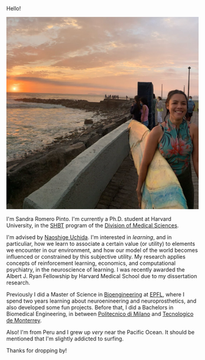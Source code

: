 ## 
Hello!

![me](static/sandra_romero.jpeg) 

I'm Sandra Romero Pinto. I'm currently a Ph.D. student at Harvard University, in the [SHBT](https://shbtphd.hms.harvard.edu/) program of the [Division of Medical Sciences](https://gsas.harvard.edu/programs-of-study/divisions/division-medical-sciences). 

I'm advised by [Naoshige Uchida](https://projects.iq.harvard.edu/uchidalab/home). I'm interested in *learning*, and in particuliar, how  we learn to associate a certain value (or utility) to elements we encounter in our environment, and how our model of the world becomes influenced or constrained by this subjective utility.  My research  applies concepts of reinforcement learning, economics, and computational psychiatry, in the neuroscience of learning. I was recently awarded the Albert J. Ryan Fellowship by Harvard Medical School due to my dissertation research.

Previously I did a Master of Science in [Bioengineering](https://www.epfl.ch/education/master/programs/life-sciences-engineering/) at [EPFL](https://www.epfl.ch/en/), where I spend two years learning about neuroenineering and neuroprosthetics, and also developed some fun projects.
Before that, I did a Bachelors in Biomedical Engineering, in between [Politecnico di Milano](https://www2.polimi.it/index.html%3Fid=9025&L=1.html) and [Tecnologico de Monterrey](https://tec.mx/en/innovation-and-transformation/bs-in-biomedical-engineering). 

Also! I'm from Peru and I grew up *very* near the Pacific Ocean. It should be mentioned that I'm slightly addicted to surfing.

Thanks for dropping by!
